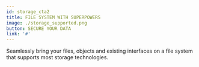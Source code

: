 ```yaml
---
id: storage_cta2
title: FILE SYSTEM WITH SUPERPOWERS
image: ./storage_supported.png
button: SECURE YOUR DATA
link: '#'
---
```

Seamlessly bring your files, objects and existing interfaces on a file system that supports most storage technologies.
